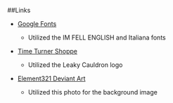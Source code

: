 ##Links
* [Google Fonts](https://www.google.com/fonts)
  * Utilized the IM FELL ENGLISH and Italiana fonts
  
* [Time Turner Shoppe](http://timeturnershoppe.tumblr.com/post/112139295565/the-leaky-cauldron-bar-inn-by-artpunk101-on)
  * Utilized the Leaky Cauldron logo

* [Element321 Deviant Art](http://element321.deviantart.com/art/Brick-and-Plaster-Texture-206435116)
  * Utilized this photo for the background image